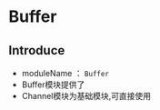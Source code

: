 # Buffer


<!-- toc -->



## Introduce

* moduleName ： `Buffer`
* Buffer模块提供了
* Channel模块为基础模块,可直接使用
